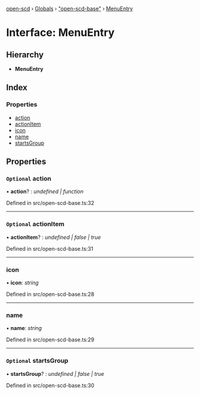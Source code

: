 [open-scd](../README.md) › [Globals](../globals.md) › ["open-scd-base"](../modules/_open_scd_base_.md) › [MenuEntry](_open_scd_base_.menuentry.md)

# Interface: MenuEntry

## Hierarchy

* **MenuEntry**

## Index

### Properties

* [action](_open_scd_base_.menuentry.md#optional-action)
* [actionItem](_open_scd_base_.menuentry.md#optional-actionitem)
* [icon](_open_scd_base_.menuentry.md#icon)
* [name](_open_scd_base_.menuentry.md#name)
* [startsGroup](_open_scd_base_.menuentry.md#optional-startsgroup)

## Properties

### `Optional` action

• **action**? : *undefined | function*

Defined in src/open-scd-base.ts:32

___

### `Optional` actionItem

• **actionItem**? : *undefined | false | true*

Defined in src/open-scd-base.ts:31

___

###  icon

• **icon**: *string*

Defined in src/open-scd-base.ts:28

___

###  name

• **name**: *string*

Defined in src/open-scd-base.ts:29

___

### `Optional` startsGroup

• **startsGroup**? : *undefined | false | true*

Defined in src/open-scd-base.ts:30
